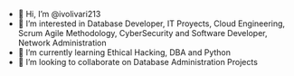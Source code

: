 - 👋 Hi, I’m @ivolivari213
- 👀 I’m interested in Database Developer, IT Proyects, Cloud Engineering, Scrum Agile Methodology, CyberSecurity and Software Developer, Network Administration
- 🌱 I’m currently learning Ethical Hacking, DBA and Python
- 💞️ I’m looking to collaborate on Database Administration Projects


<!---
ivolivari213/ivolivari213 is a ✨ special ✨ repository because its `README.md` (this file) appears on your GitHub profile.
You can click the Preview link to take a look at your changes.
--->

